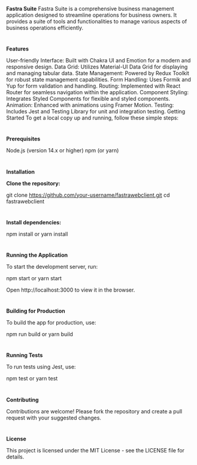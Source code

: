 **Fastra Suite**
Fastra Suite is a comprehensive business management application designed to streamline operations for business owners. It provides a suite of tools and functionalities to manage various aspects of business operations efficiently.
#


**Features**

User-friendly Interface: Built with Chakra UI and Emotion for a modern and responsive design.
Data Grid: Utilizes Material-UI Data Grid for displaying and managing tabular data.
State Management: Powered by Redux Toolkit for robust state management capabilities.
Form Handling: Uses Formik and Yup for form validation and handling.
Routing: Implemented with React Router for seamless navigation within the application.
Component Styling: Integrates Styled Components for flexible and styled components.
Animation: Enhanced with animations using Framer Motion.
Testing: Includes Jest and Testing Library for unit and integration testing.
Getting Started
To get a local copy up and running, follow these simple steps:
#


**Prerequisites**

Node.js (version 14.x or higher)
npm (or yarn)
#


**Installation**

**Clone the repository:**

git clone https://github.com/your-username/fastrawebclient.git
cd fastrawebclient
#


**Install dependencies:**

npm install
or
yarn install
#


**Running the Application**

To start the development server, run:

npm start
or
yarn start

Open http://localhost:3000 to view it in the browser.
#


**Building for Production**

To build the app for production, use:

npm run build
or
yarn build
#


**Running Tests**

To run tests using Jest, use:

npm test
or
yarn test
#


**Contributing**

Contributions are welcome! Please fork the repository and create a pull request with your suggested changes.
#

**License**

This project is licensed under the MIT License - see the LICENSE file for details.

